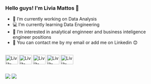 ### Hello guys! I'm Livia Mattos 👋


- 🔭 I’m currently working on Data Analysis
- 💻 I’m currently learning Data Engineering
- 🚀 I’m interested in analytical enginneer and business inteligence engineer positions
- 📩 You can contact me by my email or add me on Linkedin 😊

<!---

##


[![Top Langs](https://github-readme-stats.vercel.app/api/top-langs/?username=livcmattos&layout=compact)](https://github.com/livcmattos/github-readme-stats)

--->

<div style="display: inline_block"><br>
  <img align="center" alt="Livia-SQL" height="30" width="40"   src="https://cdn.jsdelivr.net/gh/devicons/devicon/icons/mysql/mysql-original-wordmark.svg">
  <img align="center" alt="Livia-PowerBI" height="30" width="40" src="https://upload.wikimedia.org/wikipedia/commons/c/cf/New_Power_BI_Logo.svg">
  <img align="center" alt="Livia-Python" height="30" width="40"  src="https://cdn.jsdelivr.net/gh/devicons/devicon/icons/python/python-original.svg">
  <img align="center" alt="Livia-GoogleCloud" height="30" width="40"   src="https://cdn.jsdelivr.net/gh/devicons/devicon/icons/googlecloud/googlecloud-original.svg">
  <img align="center" alt="Livia-Figma" height="30" width="40"   src="https://cdn.jsdelivr.net/gh/devicons/devicon/icons/figma/figma-original.svg">

 ##
 
<div> 
  <a href = "mailto:contatolivcmattos@gmail.com"><img src="https://img.shields.io/badge/-Gmail-%23333?style=for-the-badge&logo=gmail&logoColor=white" target="_blank"></a>
  <a href="https://www.linkedin.com/in/livia-mattos" target="_blank"><img src="https://img.shields.io/badge/-LinkedIn-%230077B5?style=for-the-badge&logo=linkedin&logoColor=white" target="_blank"></a> 
</div>
